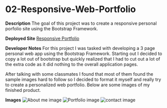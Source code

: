 # 02-Responsive-Web-Portfolio

**Description**
The goal of this project was to create a responsive personal porfolio site using the Bootstrap Framework.

**Deployed Site**
[Responsive Portfolio](https://ambertrand.github.io/02-Responsive-Web-Portfolio/)

**Developer Notes**
For this project I was tasked with developing a 3 page personal web app using the Bootstrap Framework.  Starting out I decided to copy a lot out of bootstrap but quickly realized that I had to cut out a lot of the extra code as it did nothing to the overall application pages.

After talking with some classmates I found that most of them found the sample images hard to follow so I decided to format it myself and really try to create a personalized web portfolio.  Below are some images of my finished product.

**Images**
![About me image](https://user-images.githubusercontent.com/65721950/85963007-b1047300-b981-11ea-87df-ac3baa46771e.png)
![Portfolio image](https://user-images.githubusercontent.com/65721950/85963009-b661bd80-b981-11ea-9b44-db22c30d1e36.png)
![contact image](https://user-images.githubusercontent.com/65721950/85963012-b95cae00-b981-11ea-8db4-9acf6c589642.png)